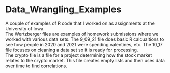 # Data_Wrangling_Examples
A couple of examples of R code that I worked on as assignments at the University of Iowa.  
The Wertzberger files are examples of homework submissions where we worked with various data sets. The 9_09_21 file does basic R calcualtions to see how people in 2020 and 2021 were spending valentines, etc. The 10_17 file focuses on cleaning a data set so it is ready for processing.   
The crypto file is a file for a project determining how the stock market relates to the crypto market. This file creates empty lists and then uses data over time to find correlations.
